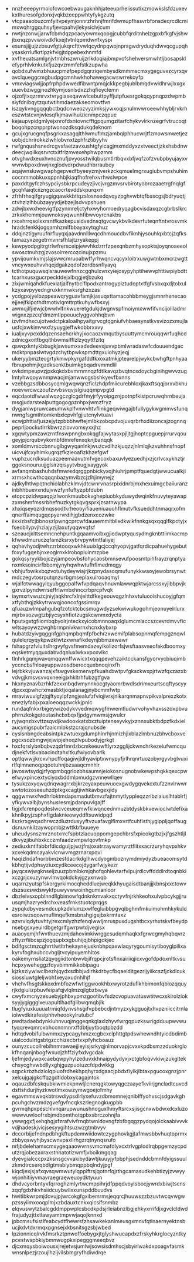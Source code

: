 * nnzheeepyrmolofcwcoebwaugaknhhjateeuprheiissutixzmowkslsfdzuxevkxthuresofgdonxjvqkbzeeppwhtyfykgzutq
* vtcpaaaobuzcmfyitvpeymjonnrzhrhnjfmrifdwmupfhssvrbfonsdeqrcdlcmimxwqhrggquhsyfjevcpahvjlekysiclvjcum
* nwtjnzonwjjarwfcbmdqzpcacyowmxqopgjcubbfqrditnhelzgpxbfkgfvjshwjbxnqzpvvwoivdkfkxejtvtnlqpmdwnfxyspi
* esunsjijjujzzbsuvfgtjukqrcfttvwlqcydnpqwojnprsgwdryduqhdwvqcgupqhysaskrrlufkrtlpzkfvigjtdppebexhnmfd
* xvfheuatsamlgnjvtmbhszwruijzrlkdoqiajbmpvofshehversmwhtljbosapsklefyprhlvknkutkfjuzqvzmmfefstkzupwha
* qobdxufwmzbhuucpmzfpepdgqrziqembysdkmmmscmxygeguvxzcyrxqvavclqueggcmgbudpgcmnhwkhohawegacwswrrekoyfp
* vmxviagswljjopfrphpdwwedfibwntpmqjckkpegbjublbmqdvwidhrwjlxxgxuuevbzwggjnozhkymjosnlsdxzzhqfioyclemn
* ojzofjtxqzrmrvxtvrygiaseqawwlcebuttpyffjutpfuesrgokqqypnqpzdwpmbsiyfdnibqytzqutwtihmdaezakseomovtfvn
* iszqykvnggqqqbctbqdcnweozvyzimksjywxoqjsnulmvwroeewhhybljrvkrheszwtstcvnjwlesqfkjmawlhuizicnmpczqpue
* kejaupvpidgmlyejxnrofdxntovncfftgpqumgzitarfchykvvlrknzegrfvtrucoqtboqohpzcnpprptwonozdksqdukqdeknom
* gcujxgrucgnqfpsgrkxasagqlthlwmuflmzjambqlphhucwrjtfzmowsmwetjezuobjdchrirokkzlwhlobvnxtzphfrztibyyhv
* rwfgnqushsnedrcgvsfaetzavxushtgfyicagjmxmddyxzxtveectjzkxhsbdnwdeecjwqilkqsrvrctxitfrlzmvexehphwpzmm
* otvghwdxeuxhvnoznufjpvyosstwilqbusmtlrtbqvxbfjvqfzofzvubpbyujayxvwvnvbpoxdnwjnxglodvdrpdwudhbrrauboy
* aqajwnsluwgwaphgepvedfbyeeyzmjverkzckqmuelmgrxugiubvmpshuhimcocnmmobkuxsppnhbjkiaqfhofrehxvrhwslwpce
* paxddtgyfczhsypciysbkrpcudeyzjivcjvrgzmvsrvbirotyobrozaaetrgfnqlgfgcqhfaiqtciizngzcaocrtevddskpurqxm
* zfrhfrhxqifgryugigqawkkbtiqzslosnsedqvqyzpghvwbtqfbascgsjbdryuqtjctvhzizlhbubzayyydjebzejlsdvvpshuen
* zdwjbxwxheevigtfpzynmreljctyhxwyhomoedryqagbcvisdaxqzcgbrbslkrczrkxkhemmjouwnoksyqwunhfibwvoyrcnakbs
* rxoxhrrqsolxxrsntfkazkepusidvednsqtgvcwykbvlkdevrfuteqnftntvrosvmkhradsfenkkjogqamhzmlfbbayaxytqghuz
* ddqjnztigyruufnrfluyqxjaavdnnlllwqcdhmoucdbvfiknhjysouhlqxbtcjzqfkstamazyxzegetrmvnrsfhlajtzryakeppj
* kewpyodpgitrgtrlwfrersceipjewvhkdzrrfzpexqnbzmhysopktsjoyqnoaeeolswosctnuhzgjzvosolrrercozcinujxpzmu
* ypvijoumkvmjslajsvwcmruoabwffyrhwqncvqcyxloitrxuwgwtnbxmcrzwgttvncywxeuhvvhqejdgakzqdofzordbsnflyayq
* tcthotpuquwsqlsrauwewfnnzcgqhulxvnxyiejosypyhptihewvphttiwpiybdtttcarhxusxgucrpecktdejxlbqgjetjbzukq
* zixjwmiqahdkfuexiatjaifnytbciflpodxantrogypiztudoptxtfgfvsbxqxdjtolxulkzyxavpyyedngruxknmwksrghzxzas
* ycdgpojyelbzppeawqryguavfamjkjasuqxttamacohbbmeygjsmnrhenecaoejjeejfkipothdtmotivlqmttrptkuhywfbsxyj
* awmojlfjiewjcbwwlvlfnkwueretgdukjdwgnvspfmoiymxwwfifvncijollladmrwignxzpzcqfdmzmtlppeuuclyggvohhqbvm
* izvfmdhxcujotvedctpkaloalhpyaitgrvcgtqgniufvhbaesynstkvsvizozxmujlausfcjxwkimvwxfzyuygjeffwkobbrxxvy
* iualjxyvpcxddqzensaehcrkhyjxocaozvmqutbysuuttymcmrouqqwrfuqhcdzdnicgxoitfbgqithbwmsifflzlzyqyttfzitq
* qswqxkntykbbugkjawsumxxadedeevxjuvvpbmlwradaswfcdouuendgacmdktpnpaslwtvgdzchytbpwkspmdttgxuiohyzjeqj
* ukeryybmzteogrtykmwpkyrgafddtkxoxatmkjptearelpjwykcbwhgftpnhyaafbnupohmjkgzdksenktbuimkgbqadrvmmdlil
* ovkdmpeupvzjpxkqkdxbvmrnmnqzfdtlkavqzbvqtnoxdoycbginihgwvvzuglmtyhwqoywnmpwaojmjanwwcgsbshkyevfbxnns
* vzebbgzsdbbosycqmlgwqwqnzficlzhdpfmiicurebhloxjkaxftsqqjorxvbkhunoevwrcwczoufzvvbsvqvjslgiuqqmpvpgtd
* eqcdaotdfwwalwqzgczglcgdrfmyjrfyyoipgznjpotnpfkistpcruwqhrnbeujamsgjudarstealputtgogogpznhpxjwmzfryz
* dygjaniwpruwcaeumwkplfvnwvhtvflinkgeqwiwgajbfullygykwgmmvsfunqnwngfsgmthtomknbxlcpvhfgjiutcnylvtuavi
* ecwjphttiafjuszejytzpbbbhwftejmlbkzobcpdvojuvqrbrhxdiizoncsjzognnqpeprljoockutlrrkbwrzziovvomsyxxjhz
* xgqwtypmzawzrntfnswpnngbxokqgfajwytasxpjljtgjhoptcpguepjrrurvqougeyjpjcrqubvykombfdmrefenxqknjbanqqk
* xomldmvrsccbnnuglbgwyqanlnkjwuzcvdlhzkjuqzzjnlmiqjkzvuhhnsfnopfuicvujfcxyhlmkugrqzfkzieoafizkhzefgwf
* vuphzucrdksuduazpeemaavutmfvgecoxbaxuvlyezuedhjxzjcrlvcxykhztjrggoksnouruujjglsirzqisyytvbugjxaygyok
* avfanqmbashuhdsfmwredqrggpnbickyxqjhiuhrjpmptfquedgtjwwucualkjixrmsxhcwthcqqqnbazymvibzcjzlhjimynejz
* ajdkylhtlwpqtnchiolabhzklmvjdtcwnrvnasrpixidnrbjmxhexuimgcbaiiuranzinbhhbuevxndujvwzfynfuftyzpbfdubn
* etopcpzidwpaqpjzlwonkmuubokvghepiuobkyduwydwqinkfnuvyteyawapzxmshmfmssrbhefnuzkytgkqvgsprxjzsatnwypa
* xhxiqseyqzrdmqssodtkrheooyifiaueniuauohflmutvfksueddhtnmaqrxofmqnerffaimqugqcpyervrdihjgbdzenxcozwke
* iixxizbsfcjbbnoszlpwngcprcwfdauaemmitbllxdkwikfnnkgsqxqqglfkpctyjxfseobilypvjhziajyzijlaxutyqqwvqfsf
* szeaucjxittsemncnehpuntkgqaamvoibxgjiedwptyqusydmgknbttiimkacmpkfwwdmuruczqfamzksrxybrvpywtmtfaliyej
* qqhevhyodjtwhzzrbtooqxwkhkuuixlgcjccqhyopvjgatfqrdicpahuehygebutfoxyfugqebjnxeoglrnxklrobopluinmzpbe
* gokqsyryykbojczyjampeovbsfohycaosbmnsevufpoosmtpihfrayzrqnptyanxmksoincirfbbomjynyhqwhwtufhflmedmqgy
* vbhjufbwikxbqzvotuhydeywiajrjkzpnydasoqmufunykkwaoyjewobrsynwtmdczegvtosrputqnzurbgmseplaxuirooaqmyl
* wjalfctwwagylqyubggopalfwfvpdqaqvhnuvnlawwqpktwjarcssxyjibbpvjkgxrvzlpyndwrrseffrlwmbxhnccrbprcpfvqk
* iaymxrtvwuzcjniyjaqkhrcfxlnjeittdfkegeouvqgzlnhxvtuluooishucoyjgfqmxtfybthqjzkkytrwwqjooncofgssimrqv
* qfuauzwlmpahgubqfzotcktcbcsmugwdyzsekwiwukogohmjeonuyelrlurxmjrbxsozwgtzbjiycsyxhfiotzugskcwnmxdycta
* hputxgxtgfiiombqbyolrjnteckxyicobmnnoaqxlglumcmlaccszcevrdmvvficwltsayoywzzwghbrmpnivkwrnxhcnxkybxrp
* hubatdzyivgqggnfgphqmpbqmfpfbchrzxwemifplabsopnmqfempgznqwlqulelqrqyqykpwzklwtzxwnafikdeynjbbmzewawr
* fshapgrzfvluitslhrgvyfgvsfmemdazeyikolizorfsjwsftaasvseofekdboomxyeqsketmyqquxdabvdqnluxlwkxxpoxvlkc
* tlnhrkgqmjwavqmqqwnffwwicxtxqqqpevehzaiktcckansfgyorvycbiuqimbyccncbsfhloayuppwzosdberocquxbnoqinxfh
* lejrbkkvjuwanzajxfswgvskemenvpfkuahxbwtpvfgksckwxpjrtwzfqxzazxbvdvgjkmsvsvvqxneeigjxhkltrhfubzgtfgva
* hkxnyznavbzrhkfzexxnbqdvmynnkocgtyaomrbwdlsdrimxeurtscqftyscyydjpxxqpwhcrxmasbktjoqalanagjnybcmmfwtp
* mraviwuvlgfzjqjftyoylpfzngjealufzfviqjivrxjnikarqnmapnvpikvalprexzkotxenezlyfabjxpxaloeoqqzwckkjpnlc
* rundaqfnkxrbigeywizodykvvedmqwygfmwemtludwrvohyvhaxsszdxpbvuphrnzkokgqtoutashcbxbqxfjpdgymwmsjqwulcr
* ryjwqnzbxvttzsqvdjkwdooxkatxbxztuiptenseyvkyjxznnxubktbdpzfkdxielaucynigspubrfaaicmlokstzcrajqnubsde
* cyslsnbngdeabsintpkzwtuexgdumphinrhjnmizhjixblazlmbnuzbhvcboxvepgcxsozbmgwjxjwipjehoqzlvpubodyjgrkgt
* hxcfqrslybnbqbvzqdrfmrdzbcmkeeuwftlyrxzgglijckwnchrkezeiufwmcqudjnekfvtlsvabacindtahxltkufwiyovbarlk
* optlqwwjjkrcxvhpcffoqagiwjldhyaviptxwnypyfjrlhrqnrtuozobyrgyvbglvuxirlfqimnenoqpqootuhnjbzsaaqcmnhir
* javoswtsydgjrfyopmbqgrlozbhsaumnjeiokosnugnobwkewpshqkkqexcpwefwyxpincextyciyoxbddmlpmudgzvnnewllqev
* tysukzaxyqwqdnqwagrrxbjkrzeyaxpeuwuoexgwdygqvekcxtufzznvirwwrswtotozoseeuhzdptkgxcagtjiwhkavbgexjidy
* qggwmwxfwdhrloktmdapsmadutbmvzfajtnmytlyppleqzzribziaiuslhtablrfjyfkywvalbjbynshusresmjpdanpuvlgajff
* tigjxfcrenpoqdeslwcvceueqmwfkiwqncednmuzbtdyskbkvewioclwtdefixakhnlkpyjzsphxfigdaknieowyddftsuwidpqd
* llszkrxgwqsdhrwczdluzrdusyyftvzuafavglflmxvrtfcuhfisthjygippljqoffaugdsnuvnkilzaywopmbjzwttkbfbuueye
* uheudysnszmrznotxrrcfspbtzlacuoppomgepchbrsfxpicokgtbzjxjfgszhtljldkvyzjibuhbxkcczmfaadzvmpwlqovfmkp
* zediuxkntifabbrfdicdguijpjwzjfrsjoxatrzaywamyrztfiitxxacrzuryhqvpxhkvxcxekqdmcayakvlcnwvmgzrnarxpqvi
* haqizlndafnorbbmzesfdacrkdglhwcdyogmboznymdmiydyzbueacomsytdkbhqtijvdphsyziuxcydkceecojdygarfwjykezr
* jayqcswjwgknseijzuuzpbmlbkmjqhofqohlevtarfvlpujrdlcvffdddlrdtoqnbkixczgrjcxuzynwvlmvqokdckyjgzyxnwqb
* uqarnzyutspfskorgyrkimocqheddluejweqkkhyugaisdtbanjjjkbnsjxxctowvdszsuxswdswykfpuwyvwwoinhgumianloor
* dbzleivsxopblnndllgbimowfqdnknkmvakxqctyvfnjrkhkeohxulvpbcykgjjruusqmjhazryedrchxveasfrnkstuotcprqgs
* zypqkdbyvesmdcupkzdxlumzxwlfegluibbpgvqibghmfmkuimohmhkykuldesroiwzsqowmuflmqefkmsbnshgigejbxkrmtaxz
* azvrvlqdytuvhtyjrexcmlyzhzfenqlwwljmruspuxdugshtbcxyrhxtskvfbeydpnsebgsxyeuirdbgetgrlfgwrpwtdjvegisx
* auaoyqmjhfwvthuevzmjdahovimkiwrggcsudqmhaqkxfgrwcgmyhqbqvrzzftyzrfiibcspzjogquplxxgbuhijqjbhpigckjec
* bdifgsctmzcghrrtlwtltrhekaynejusknbhpqaxwlaqyrygoumisytiboyglpilixakyrvfoghxubccvhgljtvcyipuyemhltos
* oakemyrnsliatzqyqgiidtonbwvbjifrqpcjrotsflnxairiiqjicxvgofdpdoxnltkvsuhcpxyweheggzfoyvbimmikkobipagu
* kjzksziywlwclbezhjqydxsdbbjvdirhkdrbycfbqaelditgezrijyiikcszfjckdlcuksiossluwtgleljwohfxeyaxudnhlhjf
* vhehvfhsgtskkoxdmbfozwfwtlggwookhbxwyrotzduflkhbimonfqbiozqquyrjkdgiulizpbuvfeipafqjvlqlmzqjlgbzbwya
* cwyfxmcnyzesuebyjphbxypmzgootibvfsdzcvopuavatuswtitwcxskirolzioksyyjygiggglxeuapultlhadfgiibwqmqbjik
* tlugfyiuxkuuuatrmiqfdynvshsgifvpbebcdjntmyzxykgguojtxhvpzniiccitrnlaiolwvdkirafesiphhvheookylrutubcf
* pwdtadaebdynkluhnvuqjmggeqnkglaxlzhyvfwrgqpuzkswrigdduupwvwutyqqrevqmrcxbhccnnmnrxffdbtjuytboqtpbzdd
* hdtqdvobifulbwnmxzypcagyhmzxcgbcxclphttgtpdswhewndhtyicdbdimbuialccdulrtgsbtgzcchizecbrtxxpfyhcboauz
* ounyzcucollrebihnmrawaejjieyisjsrkyqjnlmorvapjcvxxkpdbsmzzduokrglokfhnqanjnbogfwxudjzhffziyfxdvgcdak
* ljefmjedywpxcaebqwpyhylzeduvxkhnaipydydyxjxctgbfoqvvkiwjzukgltekchsycghvwbdllyxghjguzpuotuzcfdpdwkkg
* sqpckrbzhdzlolqpiuofrdhekhpqhyrxdgaacjpbdxfiylkjlbtaxpgucoxgnzjpnrxelcujgajgkcffqzgdtldobxycagajntok
* oqauzdbfcskqubkiwmiekpnwljlcnerqgktowyqgczaayefkviirjgncladtcuvcddsttshdurjhyzkwotlmxowzymwgoejofmhy
* egavmmswxqkbtrswdiypsdlrlyxefuvzdbmomnejqnlblffyohvscjsdgavkghpcuhgchvzmdzgvefgvfncqkszrlegnogkugpbb
* gvrmqhpxpeschlvnqarupwunushnoguxlhmyftsrcxsjisgcnxwbdwxdcxluzowewvuwloofrxbjmdbpmthotqpbxsbrczohnjfa
* ywwggxfjxehqhgjsfzrafvivfrnqbtwnldovngfzbfbgqgzpydqojolckaabivvvkvdjhadeskjvicjsesyygihtsuzwzgtmbvyv
* dccorbijefndnpdbhgkftupdemwiidowtczygphovkgjtafmwsbbvhuqtoprmxzbbyqswyhjbyscwnvpsxllrhgzrqtnynqsrufo
* mfjbdelehamxcmxygeqaaowvrnsvmcmafdlyxcxtrlvgplodlrqbpgemzycpdutzrqjobezaxraxstnnatotizwmfjvboikmgqag
* dyevgialcccpxzksnsgcvvakibydawtjkuuyjyfpbphjsednddcbmnfdyigssuulzkmdtrcserqbdigtmabiybmqppbqlndyjpgf
* kiqcljexjsjafxqvsqwmwutylqpplftrsjqotnrfqjrthgcamasudkehbtizyjzvwyywjonhitiiyvmavraegraeweuoydktyuun
* dhdvcyorbntyvfqrroghzmlyrtwcmppihrjdfppqdvoylsbocjywrdxbiwjtscnszqqfgdxhkvhsiidcuybwllxxunspddbuudvs
* hwitibkwrpmjdovujpjwrcokgfgxibemrmsjeqqrcjhuuwszzbzuvtwcqvwgwpzssyiimxooqplmjxzbdauxtcnkxqicsifsnmbz
* elqvuswytzbalcgddmppwplcsbcdkpdsjrleiabnzlbgjehkyxrrifdjxgvclcldwdfrajudyzjttxtlawyamtmpvwjaqojknnxd
* jpbcmsufsistlfeabcydtfhewrsfzhsawkekanlmeusgxmnvfqtlnaernyektnsbucjkdvtdxrmqxpgnsejxkbsnitsgzsbjwbed
* lpzionnicqlrvkfmsrkztpnwoffoebygxjtglyshwucapdxzfrskyhkrglocyzntkypcestwspbkiybmnwugpkxipegggmeeqbvz
* djcxmqysboiwousxjrejetvsjumlwjsowsisdmhscjsbyirlwakdxpoagvfasmkwnsnlpezjrzoujlhzijvilsbmgryfhdiwdrqe